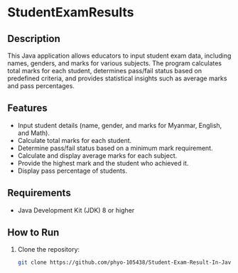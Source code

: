 # StudentExamResults

## Description
This Java application allows educators to input student exam data, including names, genders, and marks for various subjects. The program calculates total marks for each student, determines pass/fail status based on predefined criteria, and provides statistical insights such as average marks and pass percentages.

## Features
- Input student details (name, gender, and marks for Myanmar, English, and Math).
- Calculate total marks for each student.
- Determine pass/fail status based on a minimum mark requirement.
- Calculate and display average marks for each subject.
- Provide the highest mark and the student who achieved it.
- Display pass percentage of students.

## Requirements
- Java Development Kit (JDK) 8 or higher

## How to Run
1. Clone the repository:
   ```bash
   git clone https://github.com/phyo-105438/Student-Exam-Result-In-Java.git

